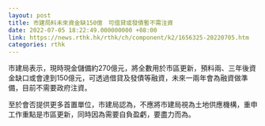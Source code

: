 ```yaml
---
layout: post
title: 市建局料未來資金缺150億　可借貸或發債暫不需注資
date: 2022-07-05 18:22:49.000000000 +08:00
link: https://news.rthk.hk/rthk/ch/component/k2/1656325-20220705.htm
categories: rthk
---
```


市建局表示，現時現金儲備約270億元，將全數用於市區更新，預料兩、三年後資金缺口或會達到150億元，可透過借貸及發債等融資，未來一兩年會為融資做準備，目前不需要政府注資。

至於會否提供更多首置單位，市建局認為，不應將市建局視為土地供應機構，重申工作重點是市區更新，同時因為需要自負盈虧，要盡力而為。

